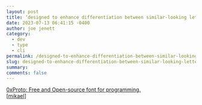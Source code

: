 ```yaml
---
layout: post
title: ‘designed to enhance differentiation between similar-looking letters’
date: 2023-07-13 06:41:15 -0400
author: joe jenett
category:
  - dev
  - type
  - cli
permalink: /designed-to-enhance-differentiation-between-similar-looking-letters/
slug: designed-to-enhance-differentiation-between-similar-looking-letters
summary: 
comments: false
---
```

<a title="GitHub - 0xType/0xProto: Free and Open-source font for programming." href="https://github.com/0xType/0xProto">0xProto: Free and Open-source font for programming.</a><br> [<a href="https://pinboard.in/u:mikael">mikael</a>]

<a href="https://brid.gy/publish/mastodon"></a>